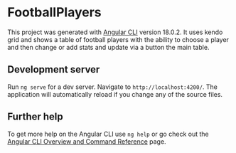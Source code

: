 # FootballPlayers

This project was generated with [Angular CLI](https://github.com/angular/angular-cli) version 18.0.2. It uses kendo grid and shows a table of football players with the ability to choose a player and then change or add stats and update via a button the main table.

## Development server

Run `ng serve` for a dev server. Navigate to `http://localhost:4200/`. The application will automatically reload if you change any of the source files.

## Further help

To get more help on the Angular CLI use `ng help` or go check out the [Angular CLI Overview and Command Reference](https://angular.dev/tools/cli) page.
